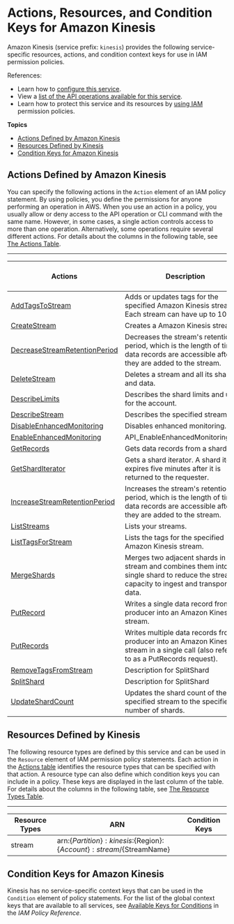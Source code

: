 # Actions, Resources, and Condition Keys for Amazon Kinesis<a name="list_amazonkinesis"></a>

Amazon Kinesis \(service prefix: `kinesis`\) provides the following service\-specific resources, actions, and condition context keys for use in IAM permission policies\.

References:
+ Learn how to [configure this service](http://docs.aws.amazon.com/kinesis/latest/dev/)\.
+ View a [list of the API operations available for this service](http://docs.aws.amazon.com/kinesis/latest/APIReference/)\.
+ Learn how to protect this service and its resources by [using IAM](http://docs.aws.amazon.com/kinesis/latest/dev/controlling-access.html) permission policies\.

**Topics**
+ [Actions Defined by Amazon Kinesis](#amazonkinesis-actions-as-permissions)
+ [Resources Defined by Kinesis](#amazonkinesis-resources-for-iam-policies)
+ [Condition Keys for Amazon Kinesis](#amazonkinesis-policy-keys)

## Actions Defined by Amazon Kinesis<a name="amazonkinesis-actions-as-permissions"></a>

You can specify the following actions in the `Action` element of an IAM policy statement\. By using policies, you define the permissions for anyone performing an operation in AWS\. When you use an action in a policy, you usually allow or deny access to the API operation or CLI command with the same name\. However, in some cases, a single action controls access to more than one operation\. Alternatively, some operations require several different actions\. For details about the columns in the following table, see [The Actions Table](reference_policies_actions-resources-contextkeys.md#actions_table)\.


****  

| Actions | Description | Access Level | Resource Types \(\*required\) | Condition Keys | Dependent Actions | 
| --- | --- | --- | --- | --- | --- | 
|   [ AddTagsToStream ](http://docs.aws.amazon.com/kinesis/latest/APIReference/API_AddTagsToStream.html)  | Adds or updates tags for the specified Amazon Kinesis stream\. Each stream can have up to 10 tags\. | Tagging |   [ stream\* ](#amazonkinesis-stream)   |  |  | 
|   [ CreateStream ](http://docs.aws.amazon.com/kinesis/latest/APIReference/API_CreateStream.html)  | Creates a Amazon Kinesis stream\. | Write |   [ stream\* ](#amazonkinesis-stream)   |  |  | 
|   [ DecreaseStreamRetentionPeriod ](http://docs.aws.amazon.com/kinesis/latest/APIReference/API_DecreaseStreamRetentionPeriod.html)  | Decreases the stream's retention period, which is the length of time data records are accessible after they are added to the stream\. | Write |   [ stream\* ](#amazonkinesis-stream)   |  |  | 
|   [ DeleteStream ](http://docs.aws.amazon.com/kinesis/latest/APIReference/API_DeleteStream.html)  | Deletes a stream and all its shards and data\. | Write |   [ stream\* ](#amazonkinesis-stream)   |  |  | 
|   [ DescribeLimits ](http://docs.aws.amazon.com/kinesis/latest/APIReference/API_DescribeLimits.html)  | Describes the shard limits and usage for the account\. | Read |  |  |  | 
|   [ DescribeStream ](http://docs.aws.amazon.com/kinesis/latest/APIReference/API_DescribeStream.html)  | Describes the specified stream\. | Read |   [ stream\* ](#amazonkinesis-stream)   |  |  | 
|   [ DisableEnhancedMonitoring ](http://docs.aws.amazon.com/kinesis/latest/APIReference/API_DisableEnhancedMonitoring.html)  | Disables enhanced monitoring\. | Write |  |  |  | 
|   [ EnableEnhancedMonitoring ](http://docs.aws.amazon.com/kinesis/latest/APIReference/API_EnableEnhancedMonitoring.html)  | API\_EnableEnhancedMonitoring\.html | Write |  |  |  | 
|   [ GetRecords ](http://docs.aws.amazon.com/kinesis/latest/APIReference/API_GetRecords.html)  | Gets data records from a shard\. | Read |   [ stream\* ](#amazonkinesis-stream)   |  |  | 
|   [ GetShardIterator ](http://docs.aws.amazon.com/kinesis/latest/APIReference/API_GetShardIterator.html)  | Gets a shard iterator\. A shard iterator expires five minutes after it is returned to the requester\. | Read |   [ stream\* ](#amazonkinesis-stream)   |  |  | 
|   [ IncreaseStreamRetentionPeriod ](http://docs.aws.amazon.com/kinesis/latest/APIReference/API_IncreaseStreamRetentionPeriod.html)  | Increases the stream's retention period, which is the length of time data records are accessible after they are added to the stream\. | Write |   [ stream\* ](#amazonkinesis-stream)   |  |  | 
|   [ ListStreams ](http://docs.aws.amazon.com/kinesis/latest/APIReference/API_ListStreams.html)  | Lists your streams\. | List |  |  |  | 
|   [ ListTagsForStream ](http://docs.aws.amazon.com/kinesis/latest/APIReference/API_ListTagsForStream.html)  | Lists the tags for the specified Amazon Kinesis stream\. | Read |   [ stream\* ](#amazonkinesis-stream)   |  |  | 
|   [ MergeShards ](http://docs.aws.amazon.com/kinesis/latest/APIReference/API_MergeShards.html)  | Merges two adjacent shards in a stream and combines them into a single shard to reduce the stream's capacity to ingest and transport data\. | Write |   [ stream\* ](#amazonkinesis-stream)   |  |  | 
|   [ PutRecord ](http://docs.aws.amazon.com/kinesis/latest/APIReference/API_PutRecord.html)  | Writes a single data record from a producer into an Amazon Kinesis stream\. | Write |   [ stream\* ](#amazonkinesis-stream)   |  |  | 
|   [ PutRecords ](http://docs.aws.amazon.com/kinesis/latest/APIReference/API_PutRecords.html)  | Writes multiple data records from a producer into an Amazon Kinesis stream in a single call \(also referred to as a PutRecords request\)\. | Write |   [ stream\* ](#amazonkinesis-stream)   |  |  | 
|   [ RemoveTagsFromStream ](http://docs.aws.amazon.com/kinesis/latest/APIReference/API_RemoveTagsFromStream.html)  | Description for SplitShard | Tagging |   [ stream\* ](#amazonkinesis-stream)   |  |  | 
|   [ SplitShard ](http://docs.aws.amazon.com/kinesis/latest/APIReference/API_SplitShard.html)  | Description for SplitShard | Write |   [ stream\* ](#amazonkinesis-stream)   |  |  | 
|   [ UpdateShardCount ](http://docs.aws.amazon.com/kinesis/latest/APIReference/API_UpdateShardCount.html)  | Updates the shard count of the specified stream to the specified number of shards\. | Write |  |  |  | 

## Resources Defined by Kinesis<a name="amazonkinesis-resources-for-iam-policies"></a>

The following resource types are defined by this service and can be used in the `Resource` element of IAM permission policy statements\. Each action in the [Actions table](#amazonkinesis-actions-as-permissions) identifies the resource types that can be specified with that action\. A resource type can also define which condition keys you can include in a policy\. These keys are displayed in the last column of the table\. For details about the columns in the following table, see [The Resource Types Table](reference_policies_actions-resources-contextkeys.md#resources_table)\.


****  

| Resource Types | ARN | Condition Keys | 
| --- | --- | --- | 
|   stream  |  arn:$\{Partition\}:kinesis:$\{Region\}:$\{Account\}:stream/$\{StreamName\}  |  | 

## Condition Keys for Amazon Kinesis<a name="amazonkinesis-policy-keys"></a>

Kinesis has no service\-specific context keys that can be used in the `Condition` element of policy statements\. For the list of the global context keys that are available to all services, see [Available Keys for Conditions](reference_policies_condition-keys.html#AvailableKeys) in the *IAM Policy Reference*\.
